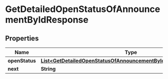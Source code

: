 

# GetDetailedOpenStatusOfAnnouncementByIdResponse


## Properties

Name | Type | Description | Notes
------------ | ------------- | ------------- | -------------
**openStatus** | [**List&lt;GetDetailedOpenStatusOfAnnouncementByIdResponseOpenStatus&gt;**](GetDetailedOpenStatusOfAnnouncementByIdResponseOpenStatus.md) |  |  [optional]
**next** | **String** |  |  [optional]



